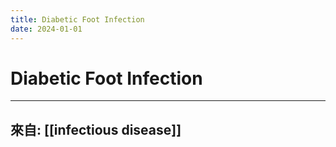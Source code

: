 ```yaml
---
title: Diabetic Foot Infection
date: 2024-01-01
---
```

# Diabetic Foot Infection


----
來自: [[infectious disease]]
----
